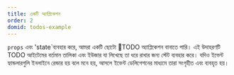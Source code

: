 ```yaml
---
title: একটি অ্যাপ্লিকেশন
order: 2
domid: todos-example
---
```


`props` এবং 'state`ব্যবহার করে, আমরা একটি ছোটো TODO অ্যাপ্লিকেশন বানাতে পারি। এই উদাহরণটি TODO আইটেমের বর্তমান তালিকা এবং ইউজার যা লিখেছে তা ধরে রাখার জন্য স্টেট ব্যবহার করে। যদিও ইভেন্ট হ্যান্ডলারগুলি ইনলাইনে রেন্ডার হয় বলে মনে হয়, আসলে ইভেন্ট ডেলিগেশনের মাধ্যমে তারা সংগৃহীত এবং ব্যবহৃত হয়।
